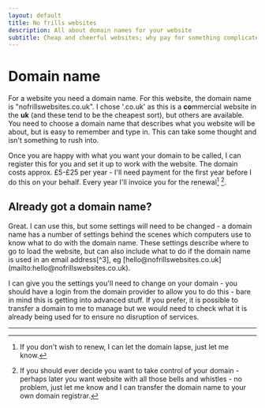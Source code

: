 ```yaml
---
layout: default
title: No frills websites
description: All about domain names for your website
subtitle: Cheap and cheerful websites; why pay for something complicated if you don't need it.
---
```


# Domain name

For a website you need a domain name. For this website, the domain name is "nofrillswebsites.co.uk". I chose '.co.uk' as this is a **co**mmercial website in the **uk** (and these tend to be the cheapest sort), but others are available. You need to choose a domain name that describes what you website will be about, but is easy to remember and type in. This can take some thought and isn't something to rush into.

<!-- <div style="background:lightgreen; padding:5px">
Already have a domain name, <a href="#existingdomainname"> click here</a>.
</div> -->

Once you are happy with what you want your domain to be called, I can register this for you and set it up to work with the website. The domain costs approx. £5-£25 per year - I'll need payment for the first year before I do this on your behalf. Every year I'll invoice you for the renewal[^1] [^2].

<h2 id="existingdomainname">Already got a domain name?</h2>
Great. I can use this, but some settings will need to be changed - a domain name has a number of settings behind the scenes which computers use to know what to do with the domain name. These settings describe where to go to load the website, but can also include what to do if the domain name is used in an email address[^3], eg [hello@nofrillswebsites.co.uk](mailto:hello@nofrillswebsites.co.uk).

I can give you the settings you'll need to change on your domain - you should have a login from the domain provider to allow you to do this - bare in mind this is getting into advanced stuff. If you prefer, it is possible to transfer a domain to me to manage but we would need to check what it is already being used for to ensure no disruption of services.

---

[^1]: If you don't wish to renew, I can let the domain lapse, just let me know.

[^2]: If you should ever decide you want to take control of your domain - perhaps later you want website with all those bells and whistles - no problem, just let me know and I can transfer the domain name to your own domain registrar.

[^3]: There are a great deal of other settings too, but I'm trying to keep this simple.
